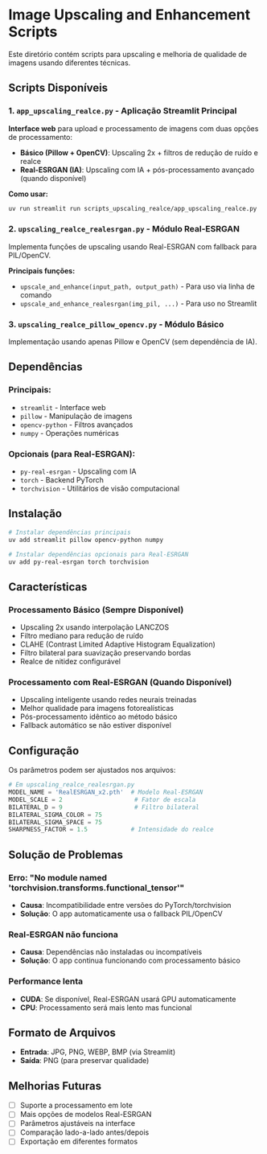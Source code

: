 # Image Upscaling and Enhancement Scripts

Este diretório contém scripts para upscaling e melhoria de qualidade de imagens usando diferentes técnicas.

## Scripts Disponíveis

### 1. `app_upscaling_realce.py` - Aplicação Streamlit Principal
**Interface web** para upload e processamento de imagens com duas opções de processamento:

- **Básico (Pillow + OpenCV)**: Upscaling 2x + filtros de redução de ruído e realce
- **Real-ESRGAN (IA)**: Upscaling com IA + pós-processamento avançado (quando disponível)

**Como usar:**
```bash
uv run streamlit run scripts_upscaling_realce/app_upscaling_realce.py
```

### 2. `upscaling_realce_realesrgan.py` - Módulo Real-ESRGAN
Implementa funções de upscaling usando Real-ESRGAN com fallback para PIL/OpenCV.

**Principais funções:**
- `upscale_and_enhance(input_path, output_path)` - Para uso via linha de comando
- `upscale_and_enhance_realesrgan(img_pil, ...)` - Para uso no Streamlit

### 3. `upscaling_realce_pillow_opencv.py` - Módulo Básico
Implementação usando apenas Pillow e OpenCV (sem dependência de IA).

## Dependências

### Principais:
- `streamlit` - Interface web
- `pillow` - Manipulação de imagens
- `opencv-python` - Filtros avançados
- `numpy` - Operações numéricas

### Opcionais (para Real-ESRGAN):
- `py-real-esrgan` - Upscaling com IA
- `torch` - Backend PyTorch
- `torchvision` - Utilitários de visão computacional

## Instalação

```bash
# Instalar dependências principais
uv add streamlit pillow opencv-python numpy

# Instalar dependências opcionais para Real-ESRGAN
uv add py-real-esrgan torch torchvision
```

## Características

### Processamento Básico (Sempre Disponível)
- Upscaling 2x usando interpolação LANCZOS
- Filtro mediano para redução de ruído
- CLAHE (Contrast Limited Adaptive Histogram Equalization)
- Filtro bilateral para suavização preservando bordas
- Realce de nitidez configurável

### Processamento com Real-ESRGAN (Quando Disponível)
- Upscaling inteligente usando redes neurais treinadas
- Melhor qualidade para imagens fotorealísticas
- Pós-processamento idêntico ao método básico
- Fallback automático se não estiver disponível

## Configuração

Os parâmetros podem ser ajustados nos arquivos:

```python
# Em upscaling_realce_realesrgan.py
MODEL_NAME = 'RealESRGAN_x2.pth'  # Modelo Real-ESRGAN
MODEL_SCALE = 2                    # Fator de escala
BILATERAL_D = 9                    # Filtro bilateral
BILATERAL_SIGMA_COLOR = 75
BILATERAL_SIGMA_SPACE = 75
SHARPNESS_FACTOR = 1.5            # Intensidade do realce
```

## Solução de Problemas

### Erro: "No module named 'torchvision.transforms.functional_tensor'"
- **Causa**: Incompatibilidade entre versões do PyTorch/torchvision
- **Solução**: O app automaticamente usa o fallback PIL/OpenCV

### Real-ESRGAN não funciona
- **Causa**: Dependências não instaladas ou incompatíveis
- **Solução**: O app continua funcionando com processamento básico

### Performance lenta
- **CUDA**: Se disponível, Real-ESRGAN usará GPU automaticamente
- **CPU**: Processamento será mais lento mas funcional

## Formato de Arquivos

- **Entrada**: JPG, PNG, WEBP, BMP (via Streamlit)
- **Saída**: PNG (para preservar qualidade)

## Melhorias Futuras

- [ ] Suporte a processamento em lote
- [ ] Mais opções de modelos Real-ESRGAN
- [ ] Parâmetros ajustáveis na interface
- [ ] Comparação lado-a-lado antes/depois
- [ ] Exportação em diferentes formatos

